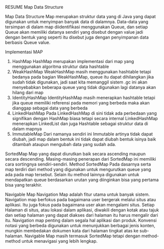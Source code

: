 RESUME
Map Data Structure

Map Data Structure
Map merupakan struktur data yang di Java yang dapat digunakan untuk menyimpan banyak data di dalamnya. Data-data yang tersimpan di dalam map diidentifikasi menggunakan Queue, dan setiap Queue akan memiliki datanya sendiri yang disebut dengan value jadi dengan bentuk yang seperti itu disebut juga dengan penyimpanan data berbasis Queue value.

Implementasi MAP
1. HashMap HashMap merupakan implementasi dari map yang menggunakan algoritma struktur data hashtable
2. WeakHashMap WeakHashMap masih menggunakan hashtable tetapi bedanya pada bagian WeakHashMap, queue itu dapat dihilangkan jika sudah tidak digunakan, jadi saat kita memanggil sistem .gc ini akan menyebabkan beberapa queue yang tidak digunakan lagi datanya akan hilang dari map
3. IdentityHashMap IdentityHashMap masih menerapkan hashtable tetapi jika queue memiliki referensi pada memori yang berbeda maka akan dianggap sebagai data yang berbeda
4. LinkedHashMap Pada LinkedHashMap di sini tidak ada perbedaan yang signifikan dengan HashMap biasa tetapi secara internal LinkedHashMap menerapkan LinkedList dan juga Hashtable sebagai struktur data di dalam mapnya
5. ImmutableMap Dari namanya sendiri ini Immutable artinya tidak dapat diubah, jadi map dalam bentuk ini tidak dapat diubah bentuk isinya baik ditambah ataupun mengubah data yang sudah ada.

SortedMap
Map yang dapat diurutkan baik secara ascending maupun secara descending. Masing-masing penerapan dari SortedMap ini memiliki cara sortingnya sendiri-sendiri.
Method SortedMap Pada dasarnya serta map terdiri dari method yang digunakan untuk mengurutkan queue yang ada pada map tersebut. Selain itu method lainnya digunakan untuk mendapatkan queue berdasarkan urutan yang diinginkan bisa yang pertama bisa yang terakhir.

Navigable Map
Navigation Map adalah fitur utama untuk banyak sistem. Navigation map berfokus pada bagaimana user bergerak melalui situs atau aplikasi. Itu juga fokus pada bagaimana user akan mengalami situs. Setiap Halaman di situs, atau lokasi dalam aplikasi, diwakili dengan kotak atau tajuk dan setiap halaman yang dapat diakses dari halaman itu harus mengalir dari itu. Navigation map penting dalam segala hal aplikasi dan produk. Konvensi notasi yang berbeda digunakan untuk menunjukkan berbagai jenis konten, mungkin membedakan dokumen kata dari halaman tingkat atas ke sub-halaman.
Navigable Map masih termasuk SortedMap tetapi dengan method-method untuk menavigasi yang lebih lengkap.